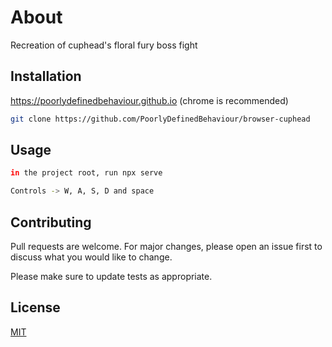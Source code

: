 # About

Recreation of cuphead's floral fury boss fight

## Installation

https://poorlydefinedbehaviour.github.io (chrome is recommended)

```sh
git clone https://github.com/PoorlyDefinedBehaviour/browser-cuphead

```

## Usage

```sh
in the project root, run npx serve

Controls -> W, A, S, D and space
```

## Contributing

Pull requests are welcome. For major changes, please open an issue first to discuss what you would like to change.

Please make sure to update tests as appropriate.

## License

[MIT](https://choosealicense.com/licenses/mit/)
